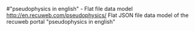 #"pseudophysics in english" - Flat file data model
http://en.recuweb.com/pseudophysics/
Flat JSON file data model of the recuweb portal "pseudophysics in english"
